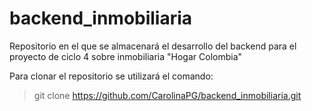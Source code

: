 # backend_inmobiliaria
Repositorio en el que se almacenará el desarrollo del backend para el proyecto de ciclo 4 sobre inmobiliaria "Hogar Colombia"

Para clonar el repositorio se utilizará el comando:
> git clone https://github.com/CarolinaPG/backend_inmobiliaria.git
